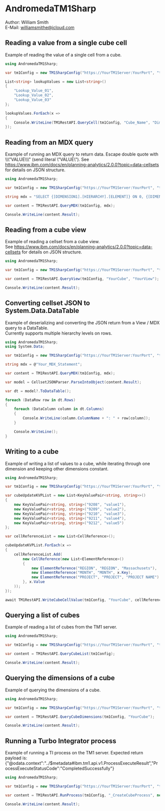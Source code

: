 ﻿# AndromedaTM1Sharp
Author: William Smith  
E-Mail: williamsmithe@icloud.com

## Reading a value from a single cube cell
Example of reading the value of a single cell from a cube.

```csharp
using AndromedaTM1Sharp;

var tm1Config = new TM1SharpConfig("https://YourTM1Server:YourPort", "tm1UserName", "tm1Password", "YourEnvName");

List<string> lookupValues = new List<string>()
{
    "Lookup_Value_01",
    "Lookup_Value_02",
    "Lookup_Value_03"
};

lookupValues.ForEach(x =>
{
    Console.WriteLine(TM1RestAPI.QueryCell(tm1Config, "Cube_Name", "Dimension_01", x, "Dimension_02", "Element_02"));
});
```

## Reading from an MDX query
Example of running an MDX query to return data. Escape double quote with \\\\\\\"VALUE\\\\\\\" (send literal \\\"VALUE\\\").
See https://www.ibm.com/docs/en/planning-analytics/2.0.0?topic=data-cellsets for details on JSON structure.

```csharp
using AndromedaTM1Sharp;

var tm1Config = new TM1SharpConfig("https://YourTM1Server:YourPort", "tm1UserName", "tm1Password", "YourEnvName");

string mdx = "SELECT {[DIMENSION1].[HIERARCHY].[ELEMENT]} ON 0, {[DIMENSION2].[HIERARCHY].[ELEMENT]} ON 1 FROM [YourCube]";

var content = TM1RestAPI.QueryMDX(tm1Config, mdx);

Console.WriteLine(content.Result);
```

## Reading from a cube view
Example of reading a cellset from a cube view.  
See https://www.ibm.com/docs/en/planning-analytics/2.0.0?topic=data-cellsets for details on JSON structure.

```csharp
using AndromedaTM1Sharp;

var tm1Config = new TM1SharpConfig("https://YourTM1Server:YourPort", "tm1UserName", "tm1Password", "YourEnvName");

var content = TM1RestAPI.QueryView(tm1Config, "YourCube", "YourView");

Console.WriteLine(content.Result);
```

## Converting cellset JSON to System.Data.DataTable
Example of deserializing and converting the JSON return from a View / MDX query to a DataTable.  
Currently supports multiple hierarchy levels on rows.

```csharp
using AndromedaTM1Sharp;
using System.Data;

var tm1Config = new TM1SharpConfig("https://YourTM1Server:YourPort", "tm1UserName", "tm1Password", "YourEnvName");

string mdx = @"Your_MDX_Statement";

var content = TM1RestAPI.QueryMDX(tm1Config, mdx);

var model = CellsetJSONParser.ParseIntoObject(content.Result);

var dt = model?.ToDataTable();

foreach (DataRow row in dt.Rows)
{
    foreach (DataColumn column in dt.Columns)
    {
        Console.WriteLine(column.ColumnName + ": " + row[column]);
    }

    Console.WriteLine();
}
```

## Writing to a cube
Example of writing a list of values to a cube, while iterating through one dimension and keeping other dimensions constant. 

```csharp
using AndromedaTM1Sharp;

var tm1Config = new TM1SharpConfig("https://YourTM1Server:YourPort", "tm1UserName", "tm1Password", "YourEnvName");

var cubeUpdateKVPList = new List<KeyValuePair<string, string>>()
{
    new KeyValuePair<string, string>("9208", "value1"),
    new KeyValuePair<string, string>("9209", "value2"),
    new KeyValuePair<string, string>("9210", "value3"),
    new KeyValuePair<string, string>("9211", "value4"),
    new KeyValuePair<string, string>("9212", "value5")
};

var cellReferenceList = new List<CellReference>();

cubeUpdateKVPList.ForEach(x =>
{
    cellReferenceList.Add(
        new CellReference(new List<ElementReference>()
        {
            new ElementReference("REGION", "REGION", "Massachusets"),
            new ElementReference("MONTH", "MONTH", x.Key),
            new ElementReference("PROJECT", "PROJECT", "PROJECT NAME")
        }, x.Value
    ));
});

await TM1RestAPI.WriteCubeCellValue(tm1Config, "YourCube", cellReferenceList);
```

## Querying a list of cubes
Example of reading a list of cubes from the TM1 server.

```csharp
using AndromedaTM1Sharp;

var tm1Config = new TM1SharpConfig("https://YourTM1Server:YourPort", "tm1UserName", "tm1Password", "YourEnvName");

var content = TM1RestAPI.QueryCubeList(tm1Config);

Console.WriteLine(content.Result);
```

## Querying the dimensions of a cube
Example of querying the dimensions of a cube.

```csharp
using AndromedaTM1Sharp;

var tm1Config = new TM1SharpConfig("https://YourTM1Server:YourPort", "tm1UserName", "tm1Password", "YourEnvName");

var content = TM1RestAPI.QueryCubeDimensions(tm1Config, "YourCube");

Console.WriteLine(content.Result);
```

## Running a Turbo Integrator process
Example of running a TI process on the TM1 server. Expected return payload is:  
{"@odata.context":"../$metadata#ibm.tm1.api.v1.ProcessExecuteResult","ProcessExecuteStatusCode":"CompletedSuccessfully"}

```csharp
using AndromedaTM1Sharp;

var tm1Config = new TM1SharpConfig("https://YourTM1Server:YourPort", "tm1UserName", "tm1Password", "YourEnvName");

var content = TM1RestAPI.RunProcess(tm1Config, "_CreateCubeProcess", new Dictionary<string, string>() { { "CubeName", "_NewCubeCreatedbyRestAPI" } });

Console.WriteLine(content.Result);
```